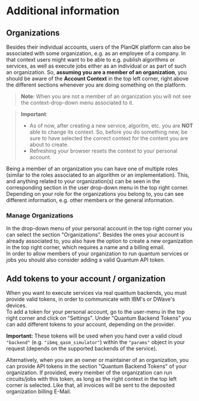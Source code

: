 # Additional information

## Organizations
Besides their individual accounts, users of the PlanQK platform can also be associated with some organization, e.g. as an employee of a company.
In that context users might want to be able to e.g. publish algorithms or services, as well as execute jobs either as an individual or as part of such an organization.
So, **assuming you are a member of an organization**, you should be aware of the **Account Context** in the top left corner, right above the different sections whenever you are doing something on the platform.

> **Note**: When you are not a member of an organization you will not see the context-drop-down menu associated to it.

> **Important**: 
> - As of now, after creating a new service, algoritm, etc. you are **NOT** able to change its context. So, before you do something new, be sure to have selected the correct context for the content you are about to create.
> - Refreshing your browser resets the context to your personal account.
  
Being a member of an organization you can have one of multiple roles (similar to the roles associated to an algorithm or an implementation).
This, and anything related to your organization(s) can be seen in the corresponding section in the user drop-down menu in the top right corner.
Depending on your role for the organizations you belong to, you can see different information, e.g. other members or the general information.

### Manage Organizations
In the drop-down menu of your personal account in the top right corner you can select the section "Organizations".
Besides the ones your account is already associated to, you also have the option to create a new organization in the top right corner, which requires a name and a billing email.  
In order to allow members of your organization to run quantum services or jobs you should also consider adding a valid Quantum API token. 


## Add tokens to your account / organization
When you want to execute services via real quantum backends, you must provide valid tokens, in order to communicate with IBM's or DWave's devices.  
To add a token for your personal account, go to the user-menu in the top right corner and click on "Settings". Under "Quantum Backend Tokens" you can add different tokens to your account, depending on the provider.  

**Important:**
These tokens will be used when you hand over a valid cloud `"backend"` (e.g. `"ibmq_qasm_simulator"`) within the `"params"` object in your request (depends on the supported backends of the service).

Alternatively, when you are an owner or maintainer of an organization, you can provide API tokens in the section "Quantum Backend Tokens" of your organization. If provided, every member of the organization can run circuits/jobs with this token, as long as the right context in the top left corner is selected. Like that, all invoices will be sent to the deposited organization billing E-Mail.
